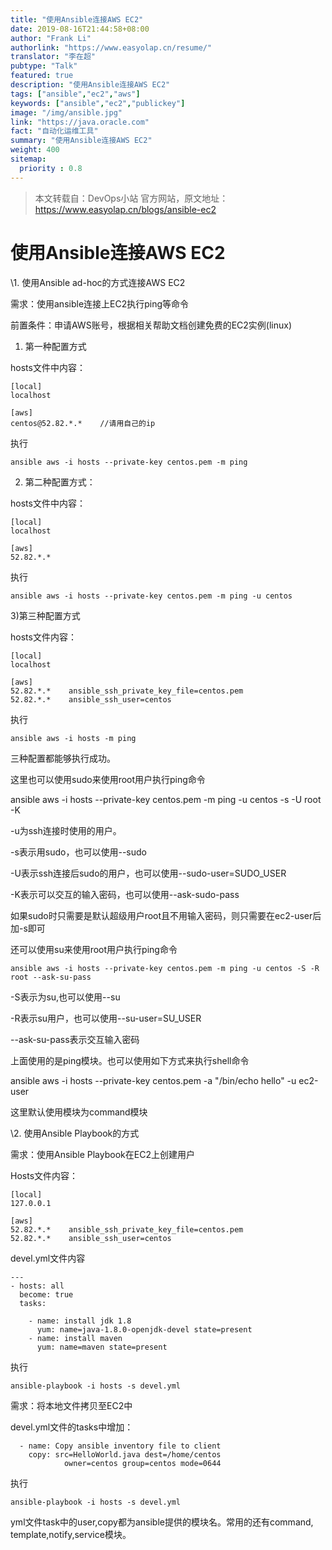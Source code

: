 ```yaml
---
title: "使用Ansible连接AWS EC2"
date: 2019-08-16T21:44:58+08:00
author: "Frank Li"
authorlink: "https://www.easyolap.cn/resume/"
translator: "李在超"
pubtype: "Talk"
featured: true
description: "使用Ansible连接AWS EC2"
tags: ["ansible","ec2","aws"]
keywords: ["ansible","ec2","publickey"]
image: "/img/ansible.jpg"
link: "https://java.oracle.com"
fact: "自动化运维工具"
summary: "使用Ansible连接AWS EC2"
weight: 400
sitemap:
  priority : 0.8
---
```


> 本文转载自：DevOps小站 官方网站，原文地址：https://www.easyolap.cn/blogs/ansible-ec2

# 使用Ansible连接AWS EC2

 

\1. 使用Ansible ad-hoc的方式连接AWS EC2

需求：使用ansible连接上EC2执行ping等命令

前置条件：申请AWS账号，根据相关帮助文档创建免费的EC2实例(linux)

1) 第一种配置方式

hosts文件中内容：

```
[local]
localhost

[aws]
centos@52.82.*.*    //请用自己的ip
```

执行

```
ansible aws -i hosts --private-key centos.pem -m ping
```

2) 第二种配置方式：

hosts文件中内容：

```
[local]
localhost

[aws]
52.82.*.*
```

执行

```
ansible aws -i hosts --private-key centos.pem -m ping -u centos
```

3)第三种配置方式

hosts文件内容：

```
[local]
localhost

[aws]
52.82.*.*    ansible_ssh_private_key_file=centos.pem
52.82.*.*    ansible_ssh_user=centos
```

执行
```
ansible aws -i hosts -m ping
```

三种配置都能够执行成功。

这里也可以使用sudo来使用root用户执行ping命令

ansible aws -i hosts --private-key centos.pem -m ping -u centos -s -U root -K



-u为ssh连接时使用的用户。

-s表示用sudo，也可以使用--sudo

-U表示ssh连接后sudo的用户，也可以使用--sudo-user=SUDO_USER

-K表示可以交互的输入密码，也可以使用--ask-sudo-pass

如果sudo时只需要是默认超级用户root且不用输入密码，则只需要在ec2-user后加-s即可



还可以使用su来使用root用户执行ping命令
```
ansible aws -i hosts --private-key centos.pem -m ping -u centos -S -R root --ask-su-pass
```

-S表示为su,也可以使用--su



-R表示su用户，也可以使用--su-user=SU_USER

--ask-su-pass表示交互输入密码



上面使用的是ping模块。也可以使用如下方式来执行shell命令

ansible aws -i hosts --private-key centos.pem -a "/bin/echo hello" -u ec2-user

这里默认使用模块为command模块



\2. 使用Ansible Playbook的方式

需求：使用Ansible Playbook在EC2上创建用户

Hosts文件内容：
```
[local]
127.0.0.1

[aws]
52.82.*.*    ansible_ssh_private_key_file=centos.pem
52.82.*.*    ansible_ssh_user=centos
```
devel.yml文件内容
```
---
- hosts: all
  become: true
  tasks:

    - name: install jdk 1.8
      yum: name=java-1.8.0-openjdk-devel state=present
    - name: install maven
      yum: name=maven state=present

```

执行
```
ansible-playbook -i hosts -s devel.yml
```

需求：将本地文件拷贝至EC2中

devel.yml文件的tasks中增加：
```
  - name: Copy ansible inventory file to client
    copy: src=HelloWorld.java dest=/home/centos
            owner=centos group=centos mode=0644
```

执行

```
ansible-playbook -i hosts -s devel.yml
```

yml文件task中的user,copy都为ansible提供的模块名。常用的还有command, template,notify,service模块。